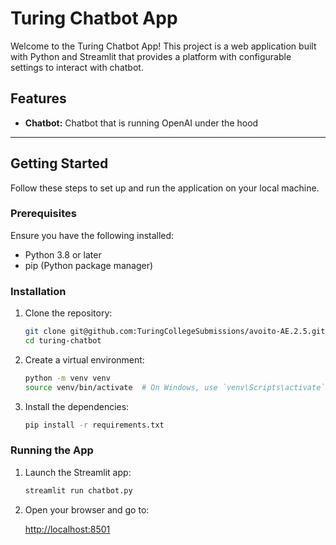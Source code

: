 # Turing Chatbot App

Welcome to the Turing Chatbot App! This project is a web application built with Python and Streamlit that provides a platform with configurable settings to interact with chatbot.

## Features

- **Chatbot:** Chatbot that is running OpenAI under the hood

---

## Getting Started

Follow these steps to set up and run the application on your local machine.

### Prerequisites

Ensure you have the following installed:

- Python 3.8 or later
- pip (Python package manager)

### Installation

1. Clone the repository:

   ```bash
   git clone git@github.com:TuringCollegeSubmissions/avoito-AE.2.5.git turing-chatbot
   cd turing-chatbot
   ```

2. Create a virtual environment:

   ```bash
   python -m venv venv
   source venv/bin/activate  # On Windows, use `venv\Scripts\activate`
   ```

3. Install the dependencies:

   ```bash
   pip install -r requirements.txt
   ```

### Running the App

1. Launch the Streamlit app:

   ```bash
   streamlit run chatbot.py
   ```

2. Open your browser and go to:

   [http://localhost:8501](http://localhost:8501)
